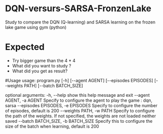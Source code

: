 # DQN-versurs-SARSA-FronzenLake
Study to compare the DQN (Q-learning) and SARSA learning  on the frozen lake game using gym (python)

# Expected
- Try bigger game than the 4 * 4
- What did you want to study ?
- What did you get as result?

#Usage
usage: program.py [-h] [--agent AGENT] [--episodes EPISODES] [--weights PATH]
                  [--batch BATCH_SIZE]

optional arguments:
  -h, --help            show this help message and exit
  --agent AGENT, -a AGENT
                        Specify to configure the agent to play the game : dqn,
                        sarsa
  --episodes EPISODES, -e EPISODES
                        Specify to configure the number of episodes, default
                        is 200
  --weights PATH, -w PATH
                        Specify to configure the path of the weights. If not
                        specified, the weights are not loaded neither saved
  --batch BATCH_SIZE, -b BATCH_SIZE
                        Specify this to configure the size of the batch when
                        learning, default is 200



